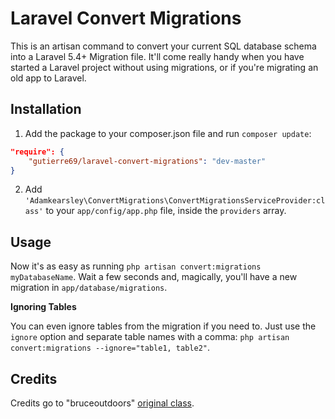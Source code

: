 # Laravel Convert Migrations

This is an artisan command to convert your current SQL database schema into a Laravel 5.4+ Migration file. It'll come really handy when you have started a Laravel project without using migrations, or if you're migrating an old app to Laravel.

## Installation

1. Add the package to your composer.json file and run `composer update`:

```json
"require": {
    "gutierre69/laravel-convert-migrations": "dev-master"
}
```

2. Add `'Adamkearsley\ConvertMigrations\ConvertMigrationsServiceProvider:class'` to your `app/config/app.php` file, inside the `providers` array.

## Usage

Now it's as easy as running `php artisan convert:migrations myDatabaseName`. Wait a few seconds and, magically, you'll have a new migration in `app/database/migrations`.

**Ignoring Tables**

You can even ignore tables from the migration if you need to. Just use the `ignore` option and separate table names with a comma: `php artisan convert:migrations --ignore="table1, table2"`.

## Credits

Credits go to "bruceoutdoors" [original class](https://gist.github.com/bruceoutdoors/9166186).
